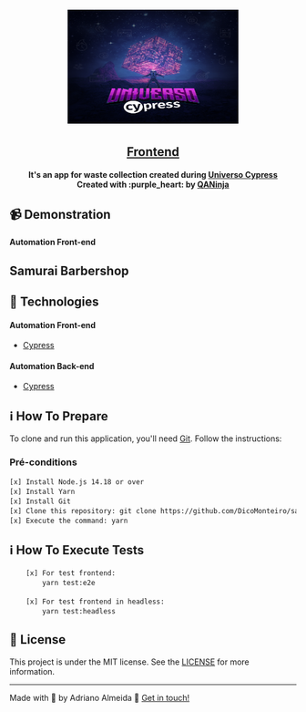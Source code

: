 <h1 align="center">
    <img alt="QANinja" src="universocypress.png" width="300px"
    height="200px" />
    <br>
</h1>

<h2 align="center">
  <a href="https://github.com/DicoMonteiro/samuraibs-universo-cypress/tree/main/cypress/integration">Frontend</a>
</h2>

<h4 align="center">
  It's an app for waste collection created during <a href="https://pages.qa.ninja/universo-cypress">Universo Cypress</a>
  <br>
  Created with :purple_heart:  by <a href="https://qa.ninja/">QANinja</a>
</h4>

## :video_camera: Demonstration

#### Automation Front-end

## Samurai Barbershop
<!-- <h2 align="center">
  <img alt="QANinja - Developer" src="./samuraibs.gif" />
</h2> -->

## :rocket: Technologies

#### Automation Front-end

-  [Cypress](https://www.cypress.io/)
  
#### Automation Back-end

-  [Cypress](https://www.cypress.io/)

## :information_source: How To Prepare

To clone and run this application, you'll need [Git](https://git-scm.com). Follow the instructions:

### Pré-conditions ###

```bash
[x] Install Node.js 14.18 or over
[x] Install Yarn
[x] Install Git
[x] Clone this repository: git clone https://github.com/DicoMonteiro/samuraibs-universo-cypress
[x] Execute the command: yarn
```

## :information_source: How To Execute Tests

```bash
    [x] For test frontend:
        yarn test:e2e

    [x] For test frontend in headless:
        yarn test:headless

```

## :memo: License
This project is under the MIT license. See the [LICENSE](https://github.com/DicoMonteiro/course_devTester/LICENSE) for more information.

---

Made with :purple_heart:  by Adriano Almeida :wave:  [Get in touch!](https://www.linkedin.com/in/adriano-barreto-monteiro-almeida/)

[vc]: https://code.visualstudio.com/
